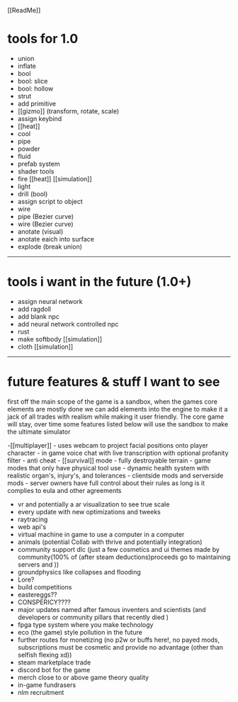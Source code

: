 
[[ReadMe]]
# tools for 1.0
- union
- inflate
- bool
- bool: slice
- bool: hollow
- strut
- add primitive
- [[gizmo]] (transform, rotate, scale)
- assign keybind
- [[heat]] 
- cool
- pipe
- powder
- fluid
- prefab system
- shader tools
- fire [[heat]] [[simulation]]
- light
- drill (bool)
- assign script to object 
- wire
- pipe (Bezier curve)
- wire (Bezier curve)
- anotate (visual)
- anotate eaich into surface 
- explode (break union)
------
# tools i want in the future (1.0+)

- assign neural network 
- add ragdoll
- add blank npc
- add neural network controlled npc
- rust
- make softbody [[simulation]] 
- cloth [[simulation]]
-----
# future features & stuff I want to see 

first off the main scope of the game is a sandbox, when the games core elements are mostly done we can add elements into the engine to make it a jack of all trades with realism while making it user friendly. The core game will stay, over time some features listed below will use the sandbox to make the ultimate simulator 

-[[multiplayer]]
	- uses webcam to project facial positions onto player character
	- in game voice chat with live transcription with optional profanity filter
	- anti cheat
	- [[survival]] mode 
	- fully destroyable terrain 
	- game modes that only have physical tool use
	- dynamic health system with realistic organ's, injury's, and tolerances 
	- clientside mods and serverside mods
	- server owners have full control about their rules as long is it complies to eula and other agreements 
- vr and potentially a ar visualization to see true scale
- every update with new optimizations and tweeks
- raytracing
- web api's
- virtual machine in game to use a computer in a computer
- animals (potential Collab with thrive and potentially integration) 
- community support dlc (just a few cosmetics and ui themes made by community(100% of    (after steam deductions)proceeds go to maintaining servers and ))
- groundphysics like collapses and flooding
- Lore?
- build competitions
- eastereggs??
- CONSPERICY????
- major updates named after famous inventers and scientists (and developers or community pillars that recently died )
- fpga type system where you make technology
- eco (the game) style pollution in the future
- further routes for monetizing (no p2w or buffs here!, no payed mods, subscriptions must be cosmetic and provide no advantage (other than selfish flexing xd))
- steam marketplace trade
- discord bot for the game
- merch close to or above game theory quality 
- in-game fundrasers
- nlm recruitment
